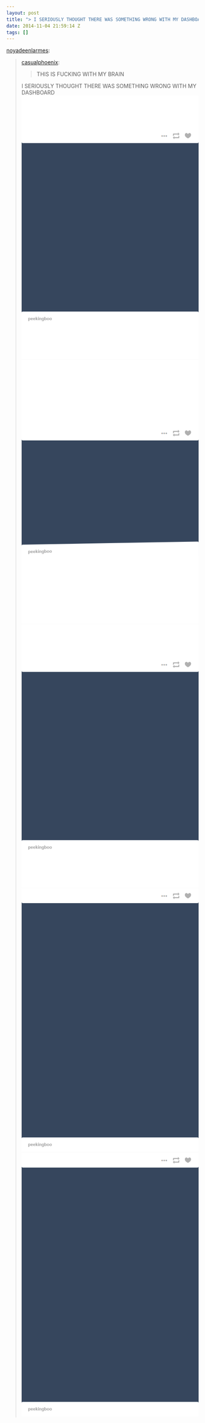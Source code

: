 ```yaml
---
layout: post
title: "> I SERIOUSLY THOUGHT THERE WAS SOMETHING WRONG WITH MY DASHBOARD"
date: 2014-11-04 21:59:14 Z
tags: []
---
```

[noyadeenlarmes](http://noyadeenlarmes.tumblr.com/post/101771075017/casualphoenix-this-is-fucking-with-my-brain):

> [casualphoenix](http://casualphoenix.tumblr.com/post/101496531329/this-is-fucking-with-my-brain):
> 
> > THIS IS FUCKING WITH MY BRAIN
> 
> I SERIOUSLY THOUGHT THERE WAS SOMETHING WRONG WITH MY DASHBOARD
![](/media/2014/11/101788978159_0.gif)
![](/media/2014/11/101788978159_1.gif)
![](/media/2014/11/101788978159_2.gif)
![](/media/2014/11/101788978159_3.gif)
![](/media/2014/11/101788978159_4.gif)
